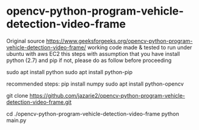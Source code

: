 # opencv-python-program-vehicle-detection-video-frame
Original source https://www.geeksforgeeks.org/opencv-python-program-vehicle-detection-video-frame/
working code made &amp; tested to run under ubuntu with aws EC2
this steps with assumption that you have install python (2.7) and pip
if not, please do as follow before proceeding

sudo apt install python
sudo apt install python-pip

recommended steps:
pip install numpy
sudo apt install python-opencv

git clone https://github.com/jazarie2/opencv-python-program-vehicle-detection-video-frame.git

cd ./opencv-python-program-vehicle-detection-video-frame
python main.py
